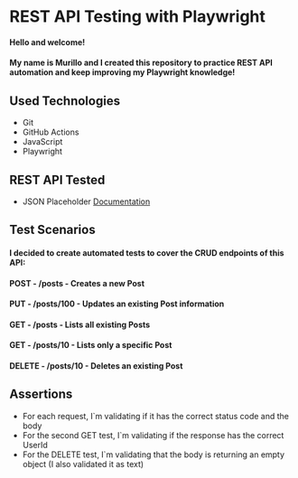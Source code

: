 # REST API Testing with Playwright

#### Hello and welcome!
#### My name is Murillo and I created this repository to practice REST API automation and keep improving my Playwright knowledge!

## Used Technologies
- Git
- GitHub Actions
- JavaScript
- Playwright

## REST API Tested
- JSON Placeholder [Documentation](https://jsonplaceholder.typicode.com/guide/)

## Test Scenarios
#### I decided to create automated tests to cover the CRUD endpoints of this API:

#### **POST**  - /posts - Creates a new Post
#### **PUT**  - /posts/100 - Updates an existing Post information
#### **GET**  - /posts - Lists all existing Posts
#### **GET**  - /posts/10 - Lists only a specific Post
#### **DELETE**  - /posts/10 - Deletes an existing Post

## Assertions
- For each request, I`m validating if it has the correct status code and the body
- For the second GET test, I`m validating if the response has the correct UserId
- For the DELETE test, I`m validating that the body is returning an empty object (I also validated it as text)




  
